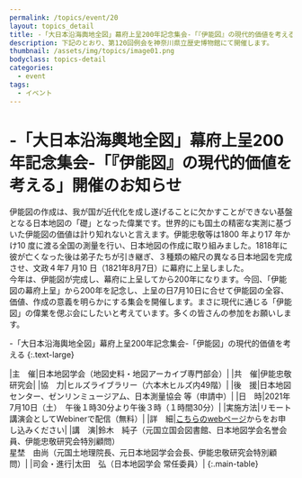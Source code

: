 ```yaml
---
permalink: /topics/event/20
layout: topics_detail
title: -「大日本沿海輿地全図」幕府上呈200年記念集会-「『伊能図』の現代的価値を考える」開催のお知らせ
description: 下記のとおり、第120回例会を神奈川県立歴史博物館にて開催します。
thumbnail: /assets/img/topics/image01.png
bodyclass: topics-detail
categories:
  - event
tags:
  - イベント
---
```


# -「大日本沿海輿地全図」幕府上呈200年記念集会-「『伊能図』の現代的価値を考える」開催のお知らせ

伊能図の作成は、我が国が近代化を成し遂げることに欠かすことができない基盤となる日本地図の「礎」となった偉業です。世界的にも国土の精密な実測に基づいた伊能図の価値は計り知れないと言えます。伊能忠敬等は1800 年より17 年かけ10 度に渡る全国の測量を行い、日本地図の作成に取り組みました。1818年に彼が亡くなった後は弟子たちが引き継ぎ、３種類の縮尺の異なる日本地図を完成させ、文政４年7 月10 日（1821年8月7日）に幕府に上呈しました。<br>
今年は、伊能図が完成し、幕府に上呈してから200年になります。今回、「伊能図の幕府上呈」から200年を記念し、上呈の日7月10日に合せて伊能図の全容、価値、作成の意義を明らかにする集会を開催します。まさに現代に通じる「伊能図」の偉業を偲ぶ会にしたいと考えています。多くの皆さんの参加をお願いします。

-「大日本沿海輿地全図」幕府上呈200年記念集会-「伊能図」の現代的価値を考える
{:.text-large}

|主　催|日本地図学会（地図史料・地図アーカイブ専門部会）|
|共　催|伊能忠敬研究会|
|協　力|ヒルズライブラリー（六本木ヒルズ内49階）|
|後　援|日本地図センター、ゼンリンミュージアム、日本測量協会 等（申請中）|
|日　時|2021年7月10日（土）　午後１時30分より午後３時（１時間30分）|
|実施方法|リモート講演会としてWebinerで配信（無料）|
|詳　細|[こちらのwebページ](https://www.academyhills.com/seminar/index.html)からをお申し込みください|
|講　演|鈴木　純子（元国立国会図書館、日本地図学会名誉会員、伊能忠敬研究会特別顧問）<br>星埜　由尚（元国土地理院長、元日本地図学会会長、伊能忠敬研究会特別顧問）|
|司会・進行|太田　弘（日本地図学会 常任委員）|
{:.main-table}

